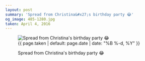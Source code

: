 ```yaml
---
layout: post
summary: 'Spread from Christina&#x27;s birthday party 😂'
og_image: 485-1280.jpg
taken: April 4, 2016
---
```


<figure class="post">
 <img alt="Spread from Christina's birthday party 😂" sizes="(min-width: 700px) 50vw, calc(100vw - 2rem)" src="{{ site.assets_url }}/485-640.jpg" srcset="{{ site.assets_url }}/485-1280.jpg 1280w, {{ site.assets_url }}/485-960.jpg 960w, {{ site.assets_url }}/485-640.jpg 640w, {{ site.assets_url }}/485-320.jpg 320w"/>
 <figcaption>
  <time>
   {{ page.taken | default: page.date | date: "%B %-d, %Y" }}
  </time>
  <p>
   Spread from Christina's birthday party 😂
  </p>
 </figcaption>
</figure>
